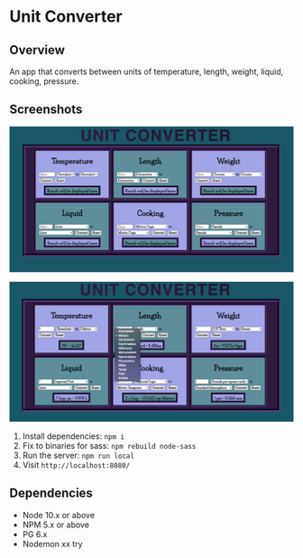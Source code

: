 # Unit Converter

## Overview

An app that converts between units of temperature, length, weight, liquid, cooking, pressure.

## Screenshots

!["View"](https://github.com/Datazyme/unitConverter/blob/master/docs/View.png)

!["Conversion"](https://github.com/Datazyme/unitConverter/blob/master/docs/Conversion.png)

1. Install dependencies: `npm i`
2. Fix to binaries for sass: `npm rebuild node-sass`
3. Run the server: `npm run local`
4. Visit `http://localhost:8080/`

## Dependencies

- Node 10.x or above
- NPM 5.x or above
- PG 6.x
- Nodemon
  xx try

